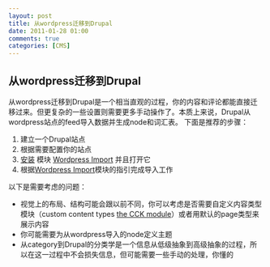 ```yaml
---
layout: post
title: 从wordpress迁移到Drupal
date: 2011-01-28 01:00
comments: true
categories: [CMS]
---
```

<h2>从wordpress迁移到Drupal</h2>
从wordpress迁移到Drupal是一个相当直观的过程，你的内容和评论都能直接迁移过来。但更复杂的一些设置则需要更多手动操作了。本质上来说，Drupal从wordpress站点的feed导入数据并生成node和词汇表。
下面是推荐的步骤：
<ol>
	<li>建立一个Drupal站点</li>
	<li>根据需要配置你的站点</li>
	<li><a rel="nofollow" href="http://drupal.org/node/70151">安装</a> 模块 <a rel="nofollow" href="http://drupal.org/project/wordpress_import">Wordpress Import</a> 并且打开它</li>
	<li>根据<a href="http://drupal.org/project/wordpress_import">Wordpress Import</a>模块的指引完成导入工作</li>
</ol>
以下是需要考虑的问题：
<ul>
	<li>视觉上的布局、结构可能会跟以前不同，你可以考虑是否需要自定义内容类型模块（custom content types <a rel="nofollow" href="http://drupal.org/project/cck">the CCK module</a>）或者用默认的page类型来展示内容</li>
	<li>你可能需要为从wordpress导入的node定义主题</li>
	<li>从category到Drupal的分类学是一个信息从低级抽象到高级抽象的过程，所以在这一过程中不会损失信息，但可能需要一些手动的处理，你懂的</li>
</ul>
